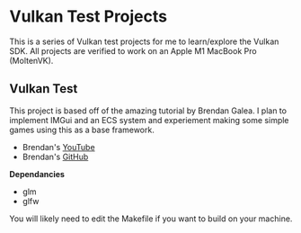 # Vulkan Test Projects

This is a series of Vulkan test projects for me to learn/explore the Vulkan SDK. All projects are verified to work on an Apple M1 MacBook Pro (MoltenVK).

<h2>Vulkan Test</h2>
This project is based off of the amazing tutorial by Brendan Galea. I plan to implement IMGui and an ECS system and experiement making some simple games using this as a base framework.

- Brendan's [YouTube](https://www.youtube.com/playlist?list=PL8327DO66nu9qYVKLDmdLW_84-yE4auCR)
- Brendan's [GitHub](https://github.com/blurrypiano/littleVulkanEngine)

**Dependancies**
- glm
- glfw

You will likely need to edit the Makefile if you want to build on your machine.
